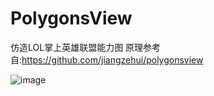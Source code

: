 # PolygonsView
仿造LOL掌上英雄联盟能力图 原理参考自:https://github.com/jiangzehui/polygonsview

![image](https://github.com/VK2012/PolygonsView/photo/master/lol.jpg ) 
